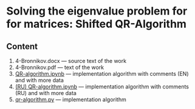 # Solving the eigenvalue problem for for matrices: Shifted QR-Algorithm

## Content
1. 4-Bronnikov.docx — source text of the work
1. 4-Bronnikov.pdf — text of the work
1. [QR-algorithm.ipynb](./QR-algorithm.ipynb) — implementation algorithm with comments (EN) and with more data
1. [(RU) QR-algorithm.ipynb](./(RU)%20QR-algorithm.ipynb) — implementation algorithm with comments (RU) and with more data
1. [qr-algorithm.py](./qr-algorithm.py) — implementation algorithm
